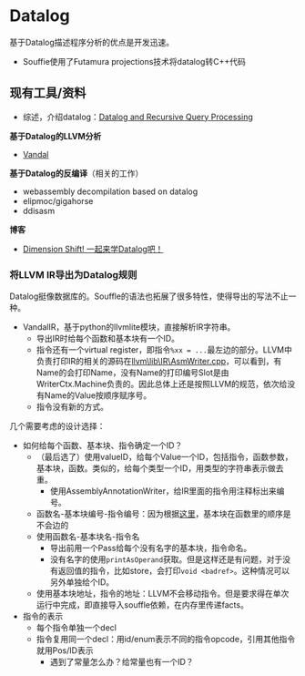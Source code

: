 # Datalog

基于Datalog描述程序分析的优点是开发迅速。

- Souffie使用了Futamura projections技术将datalog转C++代码

## 现有工具/资料

- 综述，介绍datalog：[Datalog and Recursive Query Processing](http://blogs.evergreen.edu/sosw/files/2014/04/Green-Vol5-DBS-017.pdf)

**基于Datalog的LLVM分析**

- [Vandal](https://github.com/vandaltool/vandalir) 

**基于Datalog的反编译**（相关的工作）

- webassembly decompilation based on datalog
- elipmoc/gigahorse
- ddisasm

**博客**

- [Dimension Shift! 一起来学Datalog吧！](https://www.jianshu.com/p/d7598d17ff2b)


### 将LLVM IR导出为Datalog规则

Datalog挺像数据库的。Souffle的语法也拓展了很多特性，使得导出的写法不止一种。
- VandalIR，基于python的llvmlite模块，直接解析IR字符串。
    - 导出IR时给每个函数和基本块有一个ID。
    - 指令还有一个virtual register，即指令`%xx = ...`最左边的部分。LLVM中负责打印IR的相关的源码在[llvm\lib\IR\AsmWriter.cpp](https://github.com/llvm/llvm-project/blob/llvmorg-16.0.6/llvm/lib/IR/AsmWriter.cpp#L2414)，可以看到，有Name的会打印Name，没有Name的打印编号Slot是由WriterCtx.Machine负责的。因此总体上还是按照LLVM的规范，依次给没有Name的Value按顺序赋序号。
    - 指令没有新的方式。

几个需要考虑的设计选择：
- 如何给每个函数、基本块、指令确定一个ID？
    - （最后选了）使用valueID，给每个Value一个ID，包括指令，函数参数，基本块，函数。类似的，给每个类型一个ID，用类型的字符串表示做去重。
        - 使用AssemblyAnnotationWriter，给IR里面的指令用注释标出来编号。
    - 函数名-基本块编号-指令编号：因为根据[这里](https://stackoverflow.com/questions/66528940/unique-identifierinteger-id-for-llvminstruction-across-different-run#comment117667940_66528940)，基本块在函数里的顺序是不会边的
    - 使用函数名-基本块名-指令名
        - 导出前用一个Pass给每个没有名字的基本块，指令命名。
        - 没有名字的使用`printAsOperand`获取。但是这样还是有问题，对于没有返回值的指令，比如store，会打印`void <badref>`。这种情况可以另外单独给个ID。
    - 使用基本块地址，指令的地址：LLVM不会移动指令。但是要求得在单次运行中完成，即直接导入souffle依赖，在内存里传递facts。
- 指令的表示
    - 每个指令单独一个decl
    - 指令复用同一个decl：用id/enum表示不同的指令opcode，引用其他指令就用Pos/ID表示
        - 遇到了常量怎么办？给常量也有一个ID？
